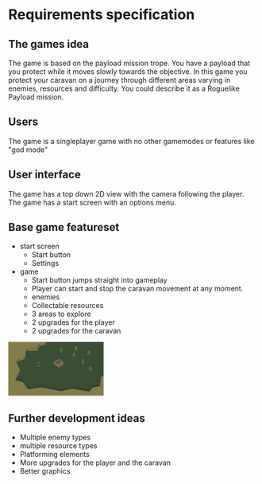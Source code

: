 # Requirements specification
## The games idea
The game is based on the payload mission trope. You have a payload that you protect while it moves slowly towards the objective. In this game you protect your caravan on a journey through different areas varying in enemies, resources and difficulty. You could describe it as a Roguelike Payload mission.
## Users
The game is a singleplayer game with no other gamemodes or features like "god mode"
## User interface
The game has a top down 2D view with the camera following the player.
The game has a start screen with an options menu.
## Base game featureset
- start screen
  - Start button
  - Settings
- game
  - Start button jumps straight into gameplay
  - Player can start and stop the caravan movement at any moment.
  - enemies
  - Collectable resources
  - 3 areas to explore
  - 2 upgrades for the player
  - 2 upgrades for the caravan
  
![http://url/to/img.png](https://raw.githubusercontent.com/VehvilainenPooki/OTProjekti/main/Payload_adventure_game/Documentation/Images/Luonnos.png)
## Further development ideas
- Multiple enemy types
- multiple resource types
- Platforming elements
- More upgrades for the player and the caravan
- Better graphics